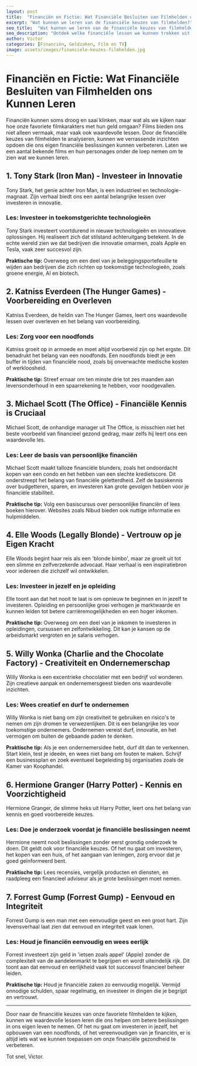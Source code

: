 ```yaml
---
layout: post
title:  "Financiën en Fictie: Wat Financiële Besluiten van Filmhelden ons Kunnen Leren"
excerpt: "Wat kunnen we leren van de financiële keuzes van filmhelden?"
seo_title:  "Wat kunnen we leren van de financiële keuzes van filmhelden?"
seo_description: "Ontdek welke financiële lessen we kunnen trekken uit de keuzes van onze favoriete filmkarakters en hoe deze lessen ons dagelijks leven kunnen beïnvloeden."
author: Victor
categories: [Financiën, Geldzaken, Film en TV]
image: assets/images/financiele-keuzes-filmhelden.jpg
---
```


# Financiën en Fictie: Wat Financiële Besluiten van Filmhelden ons Kunnen Leren

Financiën kunnen soms droog en saai klinken, maar wat als we kijken naar hoe onze favoriete filmkarakters met hun geld omgaan? Films bieden ons niet alleen vermaak, maar vaak ook waardevolle lessen. Door de financiële keuzes van filmhelden te analyseren, kunnen we verrassende inzichten opdoen die ons eigen financiële beslissingen kunnen verbeteren. Laten we een aantal bekende films en hun personages onder de loep nemen om te zien wat we kunnen leren.

## 1. **Tony Stark (Iron Man) - Investeer in Innovatie**

Tony Stark, het genie achter Iron Man, is een industrieel en technologie-magnaat. Zijn verhaal biedt ons een aantal belangrijke lessen over investeren in innovatie.

### Les: Investeer in toekomstgerichte technologieën

Tony Stark investeert voortdurend in nieuwe technologieën en innovatieve oplossingen. Hij realiseert zich dat stilstand achteruitgang betekent. In de echte wereld zien we dat bedrijven die innovatie omarmen, zoals Apple en Tesla, vaak zeer succesvol zijn. 

**Praktische tip:** Overweeg om een deel van je beleggingsportefeuille te wijden aan bedrijven die zich richten op toekomstige technologieën, zoals groene energie, AI en biotech.

## 2. **Katniss Everdeen (The Hunger Games) - Voorbereiding en Overleven**

Katniss Everdeen, de heldin van The Hunger Games, leert ons waardevolle lessen over overleven en het belang van voorbereiding.

### Les: Zorg voor een noodfonds

Katniss groeit op in armoede en moet altijd voorbereid zijn op het ergste. Dit benadrukt het belang van een noodfonds. Een noodfonds biedt je een buffer in tijden van financiële nood, zoals bij onverwachte medische kosten of werkloosheid. 

**Praktische tip:** Streef ernaar om ten minste drie tot zes maanden aan levensonderhoud in een spaarrekening te hebben, voor noodgevallen.

## 3. **Michael Scott (The Office) - Financiële Kennis is Cruciaal**

Michael Scott, de onhandige manager uit The Office, is misschien niet het beste voorbeeld van financieel gezond gedrag, maar zelfs hij leert ons een waardevolle les.

### Les: Leer de basis van persoonlijke financiën

Michael Scott maakt talloze financiële blunders, zoals het ondoordacht kopen van een condo en het hebben van een slechte kredietscore. Dit onderstreept het belang van financiële geletterdheid. Zelf de basiskennis over budgetteren, sparen, en investeren kan grote gevolgen hebben voor je financiële stabiliteit.

**Praktische tip:** Volg een basiscursus over persoonlijke financiën of lees boeken hierover. Websites zoals Nibud bieden ook nuttige informatie en hulpmiddelen.

## 4. **Elle Woods (Legally Blonde) - Vertrouw op je Eigen Kracht**

Elle Woods begint haar reis als een 'blonde bimbo', maar ze groeit uit tot een slimme en zelfverzekerde advocaat. Haar verhaal is een inspiratiebron voor iedereen die zichzelf wil ontwikkelen.

### Les: Investeer in jezelf en je opleiding

Elle toont aan dat het nooit te laat is om opnieuw te beginnen en in jezelf te investeren. Opleiding en persoonlijke groei verhogen je marktwaarde en kunnen leiden tot betere carrièremogelijkheden en een hoger inkomen.

**Praktische tip:** Overweeg om een deel van je inkomen te investeren in opleidingen, cursussen en zelfontwikkeling. Dit kan je kansen op de arbeidsmarkt vergroten en je salaris verhogen.

## 5. **Willy Wonka (Charlie and the Chocolate Factory) - Creativiteit en Ondernemerschap**

Willy Wonka is een excentrieke chocolatier met een bedrijf vol wonderen. Zijn creatieve aanpak en ondernemersgeest bieden ons waardevolle inzichten.

### Les: Wees creatief en durf te ondernemen

Willy Wonka is niet bang om zijn creativiteit te gebruiken en risico's te nemen om zijn dromen te verwezenlijken. Dit is een belangrijke les voor toekomstige ondernemers. Ondernemen vereist durf, innovatie, en het vermogen om buiten de gebaande paden te denken.

**Praktische tip:** Als je een ondernemersidee hebt, durf dit dan te verkennen. Start klein, test je ideeën, en wees niet bang om fouten te maken. Schrijf een businessplan en zoek eventueel begeleiding bij organisaties zoals de Kamer van Koophandel.

## 6. **Hermione Granger (Harry Potter) - Kennis en Voorzichtigheid**

Hermione Granger, de slimme heks uit Harry Potter, leert ons het belang van kennis en goed voorbereide keuzes.

### Les: Doe je onderzoek voordat je financiële beslissingen neemt

Hermione neemt nooit beslissingen zonder eerst grondig onderzoek te doen. Dit geldt ook voor financiële keuzes. Of het nu gaat om investeren, het kopen van een huis, of het aangaan van leningen, zorg ervoor dat je goed geïnformeerd bent.

**Praktische tip:** Lees recensies, vergelijk producten en diensten, en raadpleeg een financieel adviseur als je grote beslissingen moet nemen.

## 7. **Forrest Gump (Forrest Gump) - Eenvoud en Integriteit**

Forrest Gump is een man met een eenvoudige geest en een groot hart. Zijn levensverhaal laat zien dat eenvoud en integriteit vaak lonen.

### Les: Houd je financiën eenvoudig en wees eerlijk

Forrest investeert zijn geld in 'ietsen zoals appel' (Apple) zonder de complexiteit van de aandelenmarkt te begrijpen en wordt uiteindelijk rijk. Dit toont aan dat eenvoud en eerlijkheid vaak tot succesvol financieel beheer leiden.

**Praktische tip:** Houd je financiële zaken zo eenvoudig mogelijk. Vermijd onnodige schulden, spaar regelmatig, en investeer in dingen die je begrijpt en vertrouwt.

---

Door naar de financiële keuzes van onze favoriete filmhelden te kijken, kunnen we waardevolle lessen leren die ons helpen om betere beslissingen in ons eigen leven te nemen. Of het nu gaat om investeren in jezelf, het opbouwen van een noodfonds, of het vereenvoudigen van je financiën, er is altijd iets wat we kunnen toepassen om onze financiële gezondheid te verbeteren.

Tot snel, Victor.